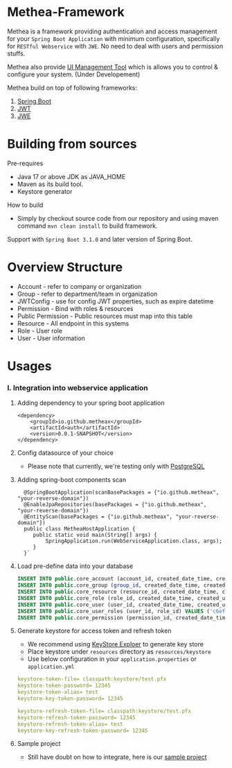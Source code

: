 # Methea-Framework
Methea is a framework providing authentication and access management for your `Spring Boot Application`
with minimum configuration, specifically for `RESTful Webservice` with `JWE`. No need to deal with users and permission stuffs.

Methea also provide [UI Management Tool](https://github.com/MetheaX/methea-management) which is allows you to control & configure your system. (Under Developement)

Methea build on top of following frameworks:
1. [Spring Boot](https://spring.io/projects/spring-boot)
2. [JWT](https://jwt.io/)
3. [JWE]()

# Building from sources

Pre-requires
 * Java 17 or above JDK as JAVA_HOME
 * Maven as its build tool.
 * Keystore generator

How to build
 * Simply by checkout source code from our repository and using maven command `mvn clean install` to build framework.

Support with `Spring Boot 3.1.0` and later version of Spring Boot.

# Overview Structure
* Account - refer to company  or organization
* Group - refer to department/team in organization
* JWTConfig - use for config JWT properties, such as expire datetime
* Permission - Bind with roles & resources
* Public Permission - Public resources must map into this table
* Resource - All endpoint in this systems
* Role - User role
* User - User information
# Usages
### I. Integration into webservice application
1.  Adding dependency to your spring boot application

	    <dependency>
            <groupId>io.github.metheax</groupId>
            <artifactId>auth</artifactId>
            <version>0.0.1-SNAPSHOT</version>
        </dependency>

2. Config datasource of your choice
    * Please note that currently, we're testing only with [PostgreSQL](https://www.postgresql.org/)
        
3. Adding spring-boot components scan

    	 @SpringBootApplication(scanBasePackages = {"io.github.metheax", "your-reverse-domain"})
         @EnableJpaRepositories(basePackages = {"io.github.metheax", "your-reverse-domain"})
         @EntityScan(basePackages = {"io.github.metheax", "your-reverse-domain"})
         public class MetheaHostApplication {
            public static void main(String[] args) {
                SpringApplication.run(WebServiceApplication.class, args);
            }
         }`
4. Load pre-define data into your database

    ```sql
    INSERT INTO public.core_account (account_id, created_date_time, created_user, status, updated_date_time, updated_user, account_address, account_code, account_email, account_name, account_name_oth) VALUES ('68bcf443-1b0c-49ff-877e-8650477383e8', '2021-06-13 10:57:36.711763', 'System', 'A', '2021-07-10 15:18:42.808053', 'admin', 'Phnom Penh, Cambodia.', 'METHEA', 'methea@localhost.com', 'Methea LLC.', 'មេធា');
    INSERT INTO public.core_group (group_id, created_date_time, created_user, status, updated_date_time, updated_user, group_code, group_name, group_name_oth, remarks, account_id) VALUES ('366a7028-b623-49b0-8988-d711647051a5', '2021-06-13 10:57:36.729797', 'System', 'A', '2021-06-13 10:57:36.729797', 'System', 'M_SYS_ADMIN', 'System Admin', 'អេតមីនប្រព័ន្ធ', null, '68bcf443-1b0c-49ff-877e-8650477383e8');
    INSERT INTO public.core_resource (resource_id, created_date_time, created_user, status, updated_date_time, updated_user, resource_name) VALUES ('ad5ea55c-547a-4537-8797-e3714c64d8a3', '2021-06-13 10:57:36.748761', 'System', 'A', '2021-06-13 10:57:36.748761', 'System', '/**');
    INSERT INTO public.core_role (role_id, created_date_time, created_user, status, updated_date_time, updated_user, role_code, name, name_oth) VALUES ('33525a14-0ebc-4a3e-ada5-bd3ef94c9495', '2021-06-13 10:57:36.742761', 'System', 'A', '2021-06-13 10:57:37.016415', 'System', 'ROLE_ADMIN', 'Admin', 'អេតមីន');
    INSERT INTO public.core_user (user_id, created_date_time, created_user, status, updated_date_time, updated_user, email, first_name, first_name_oth, frc_usr_rst_pwd, identity_code, last_name, last_name_oth, password, phone, username, group_id) VALUES ('c6eff227-d496-486c-a72c-db2f92e06faa', '2021-06-13 10:57:37.015455', 'System', 'A', '2021-06-13 10:57:37.015455', 'System', 'admin@localhost.com', 'Admin', 'អេតមីន', 'N', '639691', 'Admin', 'អេតមីន', 'Gp/lBVv1VTKk3DLGiENtX4Ow1xLEUqIDRBpa+zuTJWT3IIqfC4m0SB1tpVDo1+BQHFnY90XmvbJE1JAMDfRSmA$vkDevdjMM9v+/BonOi6HX/+v3Syh5mrSMXssz5707LSlOrCiIj3O7Q50bg7mLeCl6GYKhad7GGQi7CKvP1KqnbvtS2eZMFevVHsYHsQD2UeMQqiP7nAQ1z12ZHMNc5QckXZgUPMqetTzhJMzDduJ9+nOrC3HlqSo43VoMg0k+EA', '+85569639691', 'admin', '366a7028-b623-49b0-8988-d711647051a5');
    INSERT INTO public.core_user_roles (user_id, role_id) VALUES ('c6eff227-d496-486c-a72c-db2f92e06faa', '33525a14-0ebc-4a3e-ada5-bd3ef94c9495');
    INSERT INTO public.core_permission (permission_id, created_date_time, created_user, status, updated_date_time, updated_user, resource_id, role_id) VALUES ('bdee9930-cbde-4e62-96d8-91df821a698b', '2021-06-13 10:57:36.763762', 'System', 'A', '2021-06-13 10:57:36.763762', 'System', 'ad5ea55c-547a-4537-8797-e3714c64d8a3', '33525a14-0ebc-4a3e-ada5-bd3ef94c9495');
    ```
5. Generate keystore for access token and refresh token
    * We recommend using [KeyStore Exploer](https://keystore-explorer.org/) to generate key store
    * Place keystore under `resources` directory as `resources/keystore`
    * Use below configuration in your `application.properties` or `application.yml`
    ```yaml
   keystore-token-file= classpath:keystore/test.pfx
    keystore-token-password= 12345
    keystore-token-alias= test
    keystore-key-token-password= 12345
    
    keystore-refresh-token-file= classpath:keystore/test.pfx
    keystore-refresh-token-password= 12345
    keystore-refresh-token-alias= test
    keystore-key-refresh-token-password= 12345
    ```

6. Sample project
    * Still have doubt on how to integrate, here is our [sample project](https://github.com/MetheaX/Methea-Sample-Webservice)